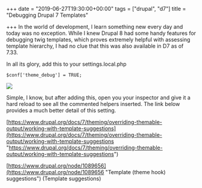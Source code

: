 +++
date = "2019-06-27T19:30:00+00:00"
tags = ["drupal", "d7"]
title = "Debugging Drupal 7 Templates"

+++
In the world of development, I learn something new every day and today was no exception. While I knew Drupal 8 had some handy features for debugging twig templates, which proves extremely helpful with assessing template hierarchy, I had no clue that this was also available in D7 as of 7.33.

In all its glory, add this to your settings.local.php

    $conf['theme_debug'] = TRUE;

![](https://media.giphy.com/media/xT0GqtcVR0jOXzmmPK/source.gif)

Simple, I know, but after adding this, open you your inspector and give it a hard reload to see all the commented helpers inserted. The link below provides a much better detail of this setting.

[https://www.drupal.org/docs/7/theming/overriding-themable-output/working-with-template-suggestions](https://www.drupal.org/docs/7/theming/overriding-themable-output/working-with-template-suggestions "https://www.drupal.org/docs/7/theming/overriding-themable-output/working-with-template-suggestions")

[https://www.drupal.org/node/1089656](https://www.drupal.org/node/1089656 "Template (theme hook) suggestions") (Template suggestions)